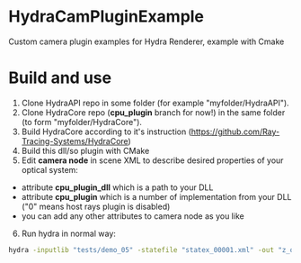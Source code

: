# HydraCamPluginExample
Custom camera plugin examples for Hydra Renderer, example with Cmake

# Build and use 
1. Clone HydraAPI repo in some folder (for example "myfolder/HydraAPI").
2. Clone HydraCore repo (**cpu_plugin** branch for now!) in the same folder (to form "myfolder/HydraCore").
3. Build HydraCore according to it's instruction (https://github.com/Ray-Tracing-Systems/HydraCore)
4. Build this dll/so plugin with CMake
5. Edit **camera node** in scene XML to describe desired properties of your optical system:
  - attribute **cpu_plugin_dll** which is a path to your DLL
  - attribute **cpu_plugin** which is a number of implementation from your DLL ("0" means host rays plugin is disabled)
  - you can add any other attributes to camera node as you like
6. Run hydra in normal way:
```bash
hydra -inputlib "tests/demo_05" -statefile "statex_00001.xml" -out "z_out.png" -nowindow 1 
```


